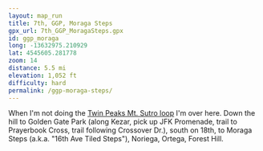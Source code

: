 ```yaml
---
layout: map_run
title: 7th, GGP, Moraga Steps
gpx_url: 7th_GGP_MoragaSteps.gpx
id: ggp_moraga
long: -13632975.210929
lat: 4545605.281778
zoom: 14
distance: 5.5 mi
elevation: 1,052 ft
difficulty: hard
permalink: /ggp-moraga-steps/
---
```

When I'm not doing the [Twin Peaks Mt. Sutro loop](/twin-peaks-mt-sutro/) I'm over here. Down the hill to Golden Gate Park (along Kezar, pick up JFK Promenade, trail to Prayerbook Cross, trail following Crossover Dr.), south on 18th, to Moraga Steps (a.k.a. "16th Ave Tiled Steps"), Noriega, Ortega, Forest Hill.